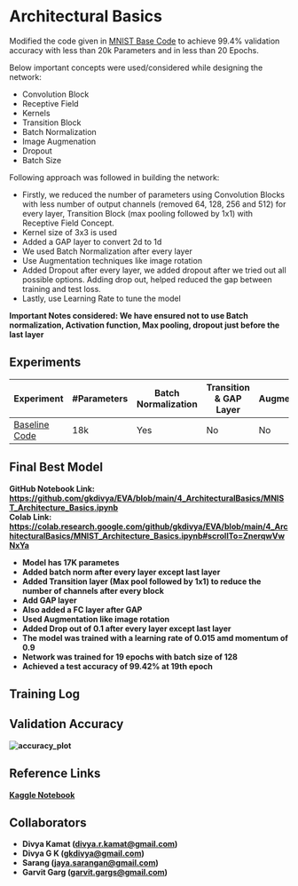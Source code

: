 
# Architectural Basics

Modified the code given in [MNIST Base Code](https://colab.research.google.com/drive/1uJZvJdi5VprOQHROtJIHy0mnY2afjNlx) to achieve 99.4% validation accuracy with less than 20k Parameters and in less than 20 Epochs.

Below important concepts were used/considered while designing the network:
- Convolution Block 
- Receptive Field
- Kernels
- Transition Block
- Batch Normalization
- Image Augmenation
- Dropout
- Batch Size

Following approach was followed in building the network:
- Firstly, we reduced the number of parameters using Convolution Blocks with less number of output channels (removed 64, 128, 256 and 512) for every layer, Transition Block (max pooling followed by 1x1) with Receptive Field Concept.
- Kernel size of 3x3 is used 
- Added a GAP layer to convert 2d to 1d
- We used Batch Normalization after every layer
- Use Augmentation techniques like image rotation
- Added Dropout after every layer, we added dropout after we tried out all possible options. Adding drop out, helped reduced the gap between training and test loss.
- Lastly, use Learning Rate to tune the model

<b>Important Notes considered<b>:
We have ensured not to use Batch normalization, Activation function, Max pooling, dropout just before the last layer


## Experiments

|Experiment| #Parameters | Batch Normalization | Transition & GAP Layer | Augmentation | Dropout | Learning Rate| Batch Size|
|-------|---|---|---|---|---|---|---|
|[Baseline Code](https://github.com/gkdivya/EVA/blob/main/4_ArchitecturalBasics/Experiments/MNIST_Architecture_Basics_exp1.ipynb) |18k|Yes|No|No|No|0.01|128|


## Final Best Model

GitHub Notebook Link: https://github.com/gkdivya/EVA/blob/main/4_ArchitecturalBasics/MNIST_Architecture_Basics.ipynb <br>
Colab Link: https://colab.research.google.com/github/gkdivya/EVA/blob/main/4_ArchitecturalBasics/MNIST_Architecture_Basics.ipynb#scrollTo=ZnerqwVwNxYa

- Model has 17K parametes
- Added batch norm after every layer except last layer
- Added Transition layer (Max pool followed by 1x1) to reduce the number of channels after every block
- Add GAP layer
- Also added a FC layer after GAP
- Used Augmentation like image rotation
- Added Drop out of 0.1 after every layer except last layer
- The model was trained with a learning rate of 0.015 amd momentum of 0.9 
- Network was trained for 19 epochs with batch size of 128
- Achieved a test accuracy of 99.42% at 19th epoch


## Training Log


## Validation Accuracy


![accuracy_plot](https://user-images.githubusercontent.com/42609155/119747046-7c5dac00-beaf-11eb-988c-2c683bb6ba0a.png)


## Reference Links
[Kaggle Notebook]( https://www.kaggle.com/enwei26/mnist-digits-pytorch-cnn-99)

## Collaborators
- Divya Kamat (divya.r.kamat@gmail.com)
- Divya G K (gkdivya@gmail.com)
- Sarang (jaya.sarangan@gmail.com)
- Garvit Garg (garvit.gargs@gmail.com)
